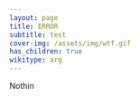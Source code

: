 ```yaml
---
layout: page
title: ERROR
subtitle: test
cover-img: /assets/img/wtf.gif
has_children: true
wikitype: arg
---
```



Nothin